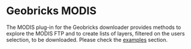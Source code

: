 Geobricks MODIS
===============

The MODIS plug-in for the Geobricks downloader provides methods to explore the MODIS FTP and to create lists of layers, filtered on the users selection, to be downloaded. Please check the [examples](https://github.com/geobricks/geobricks_modis/tree/master/examples) section.
